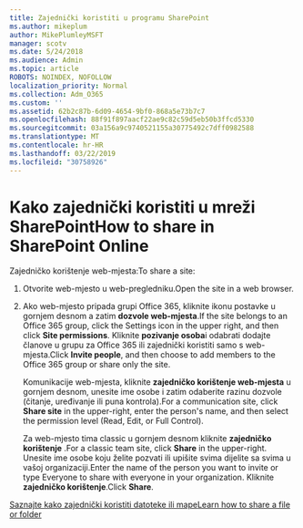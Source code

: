 ```yaml
---
title: Zajednički koristiti u programu SharePoint
ms.author: mikeplum
author: MikePlumleyMSFT
manager: scotv
ms.date: 5/24/2018
ms.audience: Admin
ms.topic: article
ROBOTS: NOINDEX, NOFOLLOW
localization_priority: Normal
ms.collection: Adm_O365
ms.custom: ''
ms.assetid: 62b2c87b-6d09-4654-9bf0-868a5e73b7c7
ms.openlocfilehash: 88f91f897aacf22ae9c82c59d5eb50b3ffcd5330
ms.sourcegitcommit: 03a156a9c9740521155a30775492c7dff0982588
ms.translationtype: MT
ms.contentlocale: hr-HR
ms.lasthandoff: 03/22/2019
ms.locfileid: "30758926"
---
```

# <a name="how-to-share-in-sharepoint-online"></a><span data-ttu-id="6aa87-102">Kako zajednički koristiti u mreži SharePoint</span><span class="sxs-lookup"><span data-stu-id="6aa87-102">How to share in SharePoint Online</span></span>

<span data-ttu-id="6aa87-103">Zajedničko korištenje web-mjesta:</span><span class="sxs-lookup"><span data-stu-id="6aa87-103">To share a site:</span></span>
  
1. <span data-ttu-id="6aa87-104">Otvorite web-mjesto u web-pregledniku.</span><span class="sxs-lookup"><span data-stu-id="6aa87-104">Open the site in a web browser.</span></span>
    
2. <span data-ttu-id="6aa87-105">Ako web-mjesto pripada grupi Office 365, kliknite ikonu postavke u gornjem desnom a zatim **dozvole web-mjesta**.</span><span class="sxs-lookup"><span data-stu-id="6aa87-105">If the site belongs to an Office 365 group, click the Settings icon in the upper right, and then click **Site permissions**.</span></span> <span data-ttu-id="6aa87-106">Kliknite **pozivanje osoba**i odabrati dodajte članove u grupu za Office 365 ili zajednički koristiti samo s web-mjesta.</span><span class="sxs-lookup"><span data-stu-id="6aa87-106">Click **Invite people**, and then choose to add members to the Office 365 group or share only the site.</span></span> 
    
    <span data-ttu-id="6aa87-107">Komunikacije web-mjesta, kliknite **zajedničko korištenje web-mjesta** u gornjem desnom, unesite ime osobe i zatim odaberite razinu dozvole (čitanje, uređivanje ili puna kontrola).</span><span class="sxs-lookup"><span data-stu-id="6aa87-107">For a communication site, click **Share site** in the upper-right, enter the person's name, and then select the permission level (Read, Edit, or Full Control).</span></span> 
    
    <span data-ttu-id="6aa87-108">Za web-mjesto tima classic u gornjem desnom kliknite **zajedničko korištenje** .</span><span class="sxs-lookup"><span data-stu-id="6aa87-108">For a classic team site, click **Share** in the upper-right.</span></span> <span data-ttu-id="6aa87-109">Unesite ime osobe koju želite pozvati ili upišite svima dijelite sa svima u vašoj organizaciji.</span><span class="sxs-lookup"><span data-stu-id="6aa87-109">Enter the name of the person you want to invite or type Everyone to share with everyone in your organization.</span></span> <span data-ttu-id="6aa87-110">Kliknite **zajedničko korištenje**.</span><span class="sxs-lookup"><span data-stu-id="6aa87-110">Click **Share**.</span></span>
    
[<span data-ttu-id="6aa87-111">Saznajte kako zajednički koristiti datoteke ili mape</span><span class="sxs-lookup"><span data-stu-id="6aa87-111">Learn how to share a file or folder</span></span>](https://go.microsoft.com/fwlink/?linkid=511430)
  

